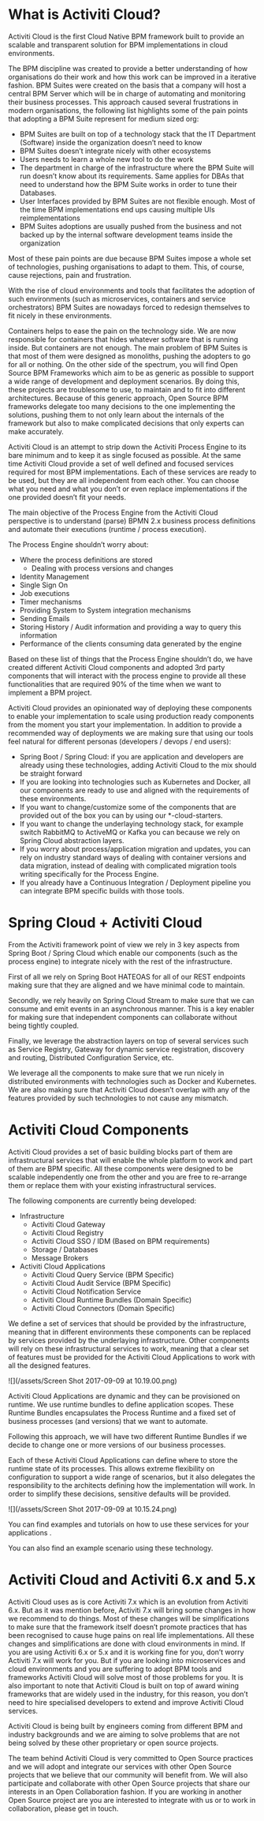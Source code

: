 # What is Activiti Cloud?
Activiti Cloud is the first Cloud Native BPM framework built to provide an scalable and transparent solution for BPM implementations in cloud environments.

The BPM discipline was created to provide a better understanding of how organisations do their work and how this work can be improved in a iterative fashion. BPM Suites were created on the basis that a company will host a central BPM Server which will be in charge of automating and monitoring their business processes. This approach caused several frustrations in modern organisations, the following list highlights some of the pain points that adopting a BPM Suite represent for medium sized org:
- BPM Suites are built on top of a technology stack that the IT Department (Software) inside the organization doesn’t need to know
- BPM Suites doesn’t integrate nicely with other ecosystems
- Users needs to learn a whole new tool to do the work
- The department in charge of the infrastructure where the BPM Suite will run doesn’t know about its requirements. Same applies for DBAs that need to understand how the BPM Suite works in order to tune their Databases.
- User Interfaces provided by BPM Suites are not flexible enough. Most of the time BPM implementations end ups causing multiple UIs reimplementations
- BPM Suites adoptions are usually pushed from the business and not backed up by the internal software development teams inside the organization 

Most of these pain points are due because BPM Suites impose a whole set of technologies, pushing organisations to adapt to them. This, of course, cause rejections, pain and frustration. 

With the rise of cloud environments and tools that facilitates the adoption of such environments (such as microservices, containers and service orchestrators) BPM Suites are nowadays forced to redesign themselves to fit nicely in these environments. 

Containers helps to ease the pain on the technology side. We are now responsible for containers that hides whatever software that is running inside. But containers are not enough. The main problem of BPM Suites is that most of them were designed as monoliths, pushing the adopters to go for all or nothing. On the other side of the spectrum, you will find Open Source BPM Frameworks which aim to be as generic as possible to support a wide range of development and deployment scenarios. By doing this, these projects are troublesome to use, to maintain and to fit into different architectures. Because of this generic approach, Open Source BPM frameworks delegate too many decisions to the one implementing the solutions, pushing them to not only learn about the internals of the framework but also to make complicated decisions that only experts can make accurately. 

Activiti Cloud is an attempt to strip down the Activiti Process Engine to its bare minimum and to keep it as single focused as possible. At the same time Activiti Cloud provide a set of well defined and focused services required for most BPM implementations. Each of these services are ready to be used, but they are all independent from each other. You can choose what you need and what you don’t or even replace implementations if the one provided doesn’t fit your needs.

The main objective of the Process Engine from the Activiti Cloud perspective is to understand (parse) BPMN 2.x business process definitions and automate their executions (runtime / process execution). 

The Process Engine shouldn’t worry about:
- Where the process definitions are stored
	- Dealing with process versions and changes
- Identity Management 
- Single Sign On
- Job executions
- Timer mechanisms
- Providing System to System integration mechanisms
- Sending Emails
- Storing History / Audit information and providing a way to query this information
- Performance of the clients consuming data generated by the engine

Based on these list of things that the Process Engine shouldn’t do, we have created  different Activiti Cloud components and adopted 3rd party components that will interact with the process engine to provide all these functionalities that are required 90% of the time when we want to implement a BPM project. 

Activiti Cloud provides an opinionated way of deploying these components to enable your implementation to scale using production ready components from the moment you start your implementation. In addition to provide a recommended way of deployments we are making sure that using our tools feel natural for different personas (developers / devops / end users):
- Spring Boot / Spring Cloud: if you are application and developers are already using these technologies, adding Activiti Cloud to the mix should be straight forward
- If you are looking into technologies such as Kubernetes and Docker, all our components are ready to use and aligned with the requirements of these environments. 
- If you want to change/customize some of the components that are provided out of the box you can by using our *-cloud-starters.
- If you want to change the underlaying technology stack, for example switch RabbitMQ to ActiveMQ or Kafka you can because we rely on Spring Cloud abstraction layers.
- If you worry about process/application migration and updates, you can rely on industry standard ways of dealing with container versions and data migration, instead of dealing with complicated migration tools writing specifically for the Process Engine.
- If you already have a Continuous Integration / Deployment pipeline you can integrate BPM specific builds with those tools. 


# Spring Cloud + Activiti Cloud
From the Activiti framework point of view we rely in 3 key aspects from Spring Boot / Spring Cloud which enable our components (such as the process engine) to integrate nicely with the rest of the infrastructure. 

First of all we rely on Spring Boot HATEOAS for all of our REST endpoints making sure that they are aligned and we have minimal code to maintain. 

Secondly, we rely heavily on Spring Cloud Stream to make sure that we can consume and emit events in an asynchronous manner. This is a key enabler for making sure that independent components can collaborate without being tightly coupled. 

Finally, we leverage the abstraction layers on top of several services such as Service Registry, Gateway for dynamic service registration, discovery and routing, Distributed Configuration Service, etc.

We leverage all the components to make sure that we run nicely in distributed environments with technologies such as Docker and Kubernetes. We are also making sure that Activiti Cloud doesn’t overlap with any of the features provided by such technologies to not cause any mismatch. 

# Activiti Cloud Components
Activiti Cloud provides a set of basic building blocks part of them are infrastructural services that will enable the whole platform to work and part of them are BPM specific. All these components were designed to be scalable independently one from the other and you are free to re-arrange them or replace them with your existing infrastructural services.

The following components are currently being developed:
- Infrastructure
	- Activiti Cloud Gateway
	- Activiti Cloud Registry
	- Activiti Cloud SSO / IDM (Based on BPM requirements)
	- Storage / Databases
	- Message Brokers
- Activiti Cloud Applications
	- Activiti Cloud Query Service (BPM Specific)
	- Activiti Cloud Audit Service (BPM Specific)
	- Activiti Cloud Notification Service
	- Activiti Cloud Runtime Bundles (Domain Specific)
	- Activiti Cloud Connectors (Domain Specific)

We define a set of services that should be provided by the infrastructure, meaning that in different environments these components can be replaced by services provided by the underlaying infrastructure. 
Other components will rely on these infrastructural services to work, meaning that a clear set of features must be provided for the Activiti Cloud Applications to work with all the designed features. 

![](/assets/Screen Shot 2017-09-09 at 10.19.00.png)


Activiti Cloud Applications are dynamic and they can be provisioned on runtime. We use runtime bundles to define application scopes. These Runtime Bundles encapsulates the Process Runtime and a fixed set of business processes (and versions) that we want to automate. 

Following this approach, we will have two different Runtime Bundles if we decide to change one or more versions of our business processes. 

Each of these Activiti Cloud Applications can define where to store the runtime state of its processes. This allows extreme flexibility on configuration to support a wide range of scenarios, but it also delegates the responsibility to the architects defining how the implementation will work. In order to simplify these decisions, sensitive defaults will be provided. 

![](/assets/Screen Shot 2017-09-09 at 10.15.24.png)

You can find examples and tutorials on how to use these services for your applications <HERE>.

You can also find <HERE> an example scenario using these technology.

# Activiti Cloud and Activiti 6.x and 5.x
Activiti Cloud uses as is core Activiti 7.x which is an evolution from Activiti 6.x. But as it was mention before, Activiti 7.x will bring some changes in how we recommend to do things. Most of these changes will be simplifications to make sure that the framework itself doesn’t promote practices that has been recognised to cause huge pains on real life implementations. All these changes and simplifications are done with cloud environments in mind. If you are using Activiti 6.x or 5.x and it is working fine for you, don’t worry Activiti 7.x will work for you. But if you are looking into microservices and cloud environments and you are suffering to adopt BPM tools and frameworks Activiti Cloud will solve most of those problems for you.
It is also important to note that Activiti Cloud is built on top of award wining frameworks that are widely used in the industry, for this reason, you don’t need to hire specialised developers to extend and improve Activiti Cloud services. 

Activiti Cloud is being built by engineers coming from different BPM and industry backgrounds and we are aiming to solve problems that are not being solved by these other proprietary or open source projects. 

The team behind Activiti Cloud is very committed to Open Source practices and we will adopt and integrate our services with other Open Source projects that we believe that our community will benefit from. We will also participate and collaborate with other Open Source projects that share our interests in an Open Collaboration fashion. If you are working in another Open Source project are you are interested to integrate with us or to work in collaboration, please get in touch. 





